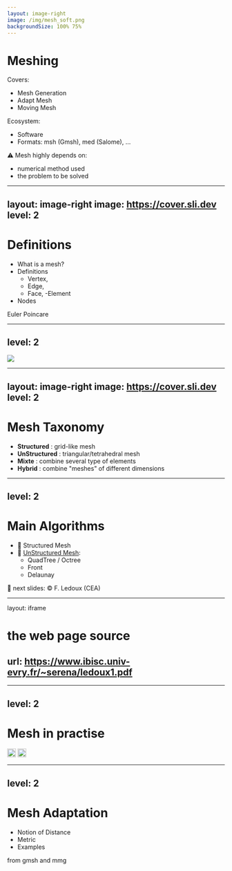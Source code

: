 ```yaml
---
layout: image-right
image: /img/mesh_soft.png
backgroundSize: 100% 75%
---
```

# Meshing

Covers:
- Mesh Generation
- Adapt Mesh
- Moving Mesh

Ecosystem:
- Software
- Formats: msh (Gmsh), med (Salome), ...
  

<!--more-->
⚠️ Mesh highly depends on:
 - numerical method used
 - the problem to be solved

---
layout: image-right
image: https://cover.sli.dev
level: 2
---

# Definitions

* What is a mesh?
* Definitions
  - Vertex, 
  - Edge, 
  - Face, 
  -Element
* Nodes

<!-- notes -->
Euler Poincare

---
level: 2
---

<img src="/img/periodic_table_of_the_finite_elements.png" />


---
layout: image-right
image: https://cover.sli.dev
level: 2
---

# Mesh Taxonomy

- **Structured** : grid-like mesh
- **UnStructured** : triangular/tetrahedral mesh
- **Mixte** : combine several type of elements
- **Hybrid** : combine "meshes" of different dimensions

---
level: 2
---

# Main Algorithms

- 🔲 Structured Mesh
- 🔗 [UnStructured Mesh](https://www.ibisc.univ-evry.fr/~serena/ledoux1.pdf): 
  - QuadTree / Octree
  - Front
  - Delaunay

<!-- notes -->
📓 next slides: ©️  F. Ledoux (CEA)

---
layout: iframe

# the web page source
url: https://www.ibisc.univ-evry.fr/~serena/ledoux1.pdf
---

<!---
note from <img src="/img/ledoux1/pg_0008.pdf.png" scale='80' />
to <img src="/img/ledoux1/pg_0055.pdf.png" scale='80' />
-->


---
level: 2
---

# Mesh in practise

<img src="/img/Gmsh.png" width=20>
<img src="/img/Salome.jpg" width=20>

---
level: 2
---

# Mesh Adaptation

- Notion of Distance
- Metric
- Examples

<!-- notes -->
from gmsh and mmg 


